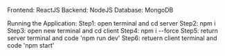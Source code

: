 Frontend: ReactJS
Backend: NodeJS
Database: MongoDB

Running the Application:
Step1: open terminal and cd server
Step2: npm i
Step3: open new terminal and cd client
Step4: npm i --force
Step5: return server terminal and code 'npm run dev'
Step6: retuern client terminal and code 'npm start'


